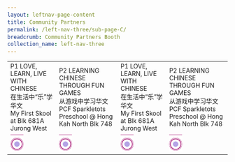 ```yaml
---
layout: leftnav-page-content
title: Community Partners
permalink: /left-nav-three/sub-page-C/
breadcrumb: Community Partners Booth
collection_name: left-nav-three
---
```


<table>
<tr>
  <td>
    P1 LOVE, LEARN, LIVE WITH CHINESE
    <br>在生活中“乐”学华文
    <br>My First Skool at Blk 681A Jurong West
  </td>
  <td>
    P2 LEARNING CHINESE THROUGH FUN GAMES
    <br>从游戏中学习华文
    <br>PCF Sparkletots Preschool @ Hong Kah North Blk 748
  </td>  
  <td>
    P1 LOVE, LEARN, LIVE WITH CHINESE
    <br>在生活中“乐”学华文
    <br>My First Skool at Blk 681A Jurong West
  </td>
  <td>
    P2 LEARNING CHINESE THROUGH FUN GAMES
    <br>从游戏中学习华文
    <br>PCF Sparkletots Preschool @ Hong Kah North Blk 748
  </td>  
</tr>
  <tr>
    <td>
      <img src="/images/Carnival/Carnival_Circle_Purple.png" alt="Session 1" style="width:30px;" />
    </td>
    <td>
      <img src="/images/Carnival/Carnival_Circle_Purple.png" alt="Session 2" style="width:30px;" />
    </td>
    <td>
      <img src="/images/Carnival/Carnival_Circle_Purple.png" alt="Session 3" style="width:30px;" />
    </td>
    <td>
      <img src="/images/Carnival/Carnival_Circle_Purple.png" alt="Session 4" style="width:30px;" />
    </td>
  </tr>
</table>

